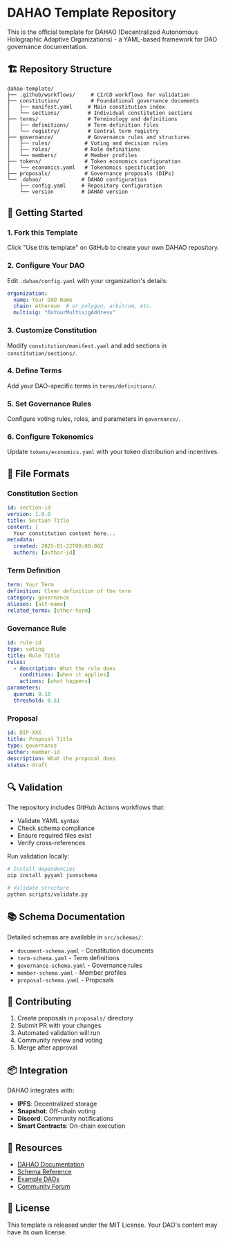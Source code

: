 # DAHAO Template Repository

This is the official template for DAHAO (Decentralized Autonomous Holographic Adaptive Organizations) - a YAML-based framework for DAO governance documentation.

## 🏗️ Repository Structure

```
dahao-template/
├── .github/workflows/     # CI/CD workflows for validation
├── constitution/          # Foundational governance documents
│   ├── manifest.yaml     # Main constitution index
│   └── sections/         # Individual constitution sections
├── terms/                # Terminology and definitions
│   ├── definitions/      # Term definition files
│   └── registry/         # Central term registry
├── governance/           # Governance rules and structures
│   ├── rules/           # Voting and decision rules
│   ├── roles/           # Role definitions
│   └── members/         # Member profiles
├── tokens/              # Token economics configuration
│   └── economics.yaml   # Tokenomics specification
├── proposals/           # Governance proposals (DIPs)
└── .dahao/             # DAHAO configuration
    ├── config.yaml     # Repository configuration
    └── version         # DAHAO version

```

## 🚀 Getting Started

### 1. Fork this Template

Click "Use this template" on GitHub to create your own DAHAO repository.

### 2. Configure Your DAO

Edit `.dahao/config.yaml` with your organization's details:

```yaml
organization:
  name: Your DAO Name
  chain: ethereum  # or polygon, arbitrum, etc.
  multisig: "0xYourMultisigAddress"
```

### 3. Customize Constitution

Modify `constitution/manifest.yaml` and add sections in `constitution/sections/`.

### 4. Define Terms

Add your DAO-specific terms in `terms/definitions/`.

### 5. Set Governance Rules

Configure voting rules, roles, and parameters in `governance/`.

### 6. Configure Tokenomics

Update `tokens/economics.yaml` with your token distribution and incentives.

## 📝 File Formats

### Constitution Section
```yaml
id: section-id
version: 1.0.0
title: Section Title
content: |
  Your constitution content here...
metadata:
  created: 2025-01-22T00:00:00Z
  authors: [author-id]
```

### Term Definition
```yaml
term: Your Term
definition: Clear definition of the term
category: governance
aliases: [alt-name]
related_terms: [other-term]
```

### Governance Rule
```yaml
id: rule-id
type: voting
title: Rule Title
rules:
  - description: What the rule does
    conditions: [when it applies]
    actions: [what happens]
parameters:
  quorum: 0.10
  threshold: 0.51
```

### Proposal
```yaml
id: DIP-XXX
title: Proposal Title
type: governance
author: member-id
description: What the proposal does
status: draft
```

## 🔍 Validation

The repository includes GitHub Actions workflows that:
- Validate YAML syntax
- Check schema compliance
- Ensure required files exist
- Verify cross-references

Run validation locally:
```bash
# Install dependencies
pip install pyyaml jsonschema

# Validate structure
python scripts/validate.py
```

## 📚 Schema Documentation

Detailed schemas are available in `src/schemas/`:
- `document-schema.yaml` - Constitution documents
- `term-schema.yaml` - Term definitions
- `governance-schema.yaml` - Governance rules
- `member-schema.yaml` - Member profiles
- `proposal-schema.yaml` - Proposals

## 🤝 Contributing

1. Create proposals in `proposals/` directory
2. Submit PR with your changes
3. Automated validation will run
4. Community review and voting
5. Merge after approval

## 📦 Integration

DAHAO integrates with:
- **IPFS**: Decentralized storage
- **Snapshot**: Off-chain voting
- **Discord**: Community notifications
- **Smart Contracts**: On-chain execution

## 🔗 Resources

- [DAHAO Documentation](https://dahao.org/docs)
- [Schema Reference](https://dahao.org/schemas)
- [Example DAOs](https://dahao.org/examples)
- [Community Forum](https://forum.dahao.org)

## 📄 License

This template is released under the MIT License. Your DAO's content may have its own license.